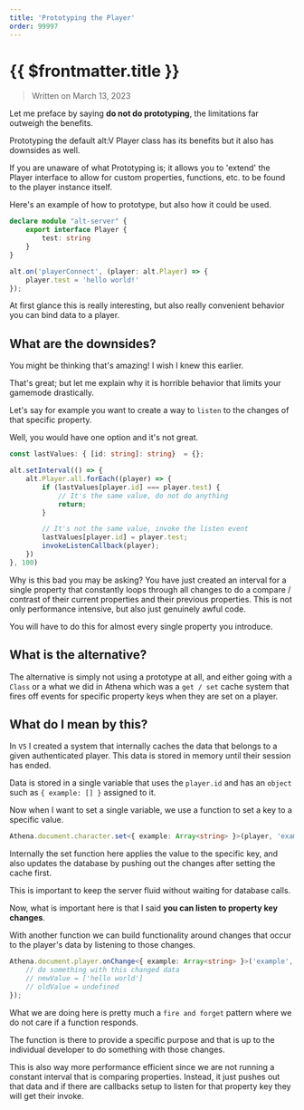 ```yaml
---
title: 'Prototyping the Player'
order: 99997
---
```


# {{ $frontmatter.title }}

> Written on March 13, 2023

Let me preface by saying **do not do prototyping**, the limitations far outweigh the benefits.

Prototyping the default alt:V Player class has its benefits but it also has downsides as well.

If you are unaware of what Prototyping is; it allows you to 'extend' the Player interface to allow for custom properties, functions, etc. to be found to the player instance itself.

Here's an example of how to prototype, but also how it could be used.

```ts
declare module "alt-server" {
    export interface Player {
        test: string
    }
}
```

```ts
alt.on('playerConnect', (player: alt.Player) => {
    player.test = 'hello world!'
});
```

At first glance this is really interesting, but also really convenient behavior you can bind data to a player.

## What are the downsides?

You might be thinking that's amazing! I wish I knew this earlier.

That's great; but let me explain why it is horrible behavior that limits your gamemode drastically.

Let's say for example you want to create a way to `listen` to the changes of that specific property.

Well, you would have one option and it's not great.

```ts
const lastValues: { [id: string]: string}  = {};

alt.setInterval(() => {
    alt.Player.all.forEach((player) => {
        if (lastValues[player.id] === player.test) {
            // It's the same value, do not do anything
            return;
        }

        // It's not the same value, invoke the listen event
        lastValues[player.id] = player.test;
        invokeListenCallback(player);
    })
}, 100)
```

Why is this bad you may be asking? You have just created an interval for a single property that constantly loops through all changes to do a compare / contrast of their current properties and their previous properties. This is not only performance intensive, but also just genuinely awful code.

You will have to do this for almost every single property you introduce.

## What is the alternative?

The alternative is simply not using a prototype at all, and either going with a `Class` or a what we did in Athena which was a `get / set` cache system that fires off events for specific property keys when they are set on a player.

## What do I mean by this?

In `V5` I created a system that internally caches the data that belongs to a given authenticated player. This data is stored in memory until their session has ended.

Data is stored in a single variable that uses the `player.id` and has an `object` such as `{ example: [] }` assigned to it.

Now when I want to set a single variable, we use a function to set a key to a specific value.

```ts
Athena.document.character.set<{ example: Array<string> }>(player, 'example', ['hello world']);
```

Internally the set function here applies the value to the specific key, and also updates the database by pushing out the changes after setting the cache first.

This is important to keep the server fluid without waiting for database calls.

Now, what is important here is that I said **you can listen to property key changes**.

With another function we can build functionality around changes that occur to the player's data by listening to those changes.

```ts
Athena.document.player.onChange<{ example: Array<string> }>('example', (player, newValue, oldValue) => {
    // do something with this changed data
    // newValue = ['hello world']
    // oldValue = undefined
});
```

What we are doing here is pretty much a `fire and forget` pattern where we do not care if a function responds. 

The function is there to provide a specific purpose and that is up to the individual developer to do something with those changes.

This is also way more performance efficient since we are not running a constant interval that is comparing properties. Instead, it just pushes out that data and if there are callbacks setup to listen for that property key they will get their invoke.